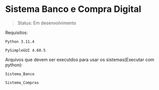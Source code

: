 <h1>Sistema Banco e Compra Digital</h1>

> Status: Em desenvolvimento

Requisitos:
```
Python 3.11.4
```
```
PySimpleGUI 4.60.5
```
Arquivos que devem ser executdos para usar os sistemas(Executar com python):
```
Sistema_Banco
```
```
Sistema_Compras
```
